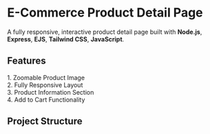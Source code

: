 <h1>E-Commerce Product Detail Page</h1>

A fully responsive, interactive product detail page built with **Node.js**, **Express**, **EJS**, **Tailwind CSS**, **JavaScript**.

<h2>Features</h2>
1. Zoomable Product Image
<br>
2. Fully Responsive Layout
<br>
3. Product Information Section
<br>
4. Add to Cart Functionality
<br>


<h2>Project Structure</h2>


